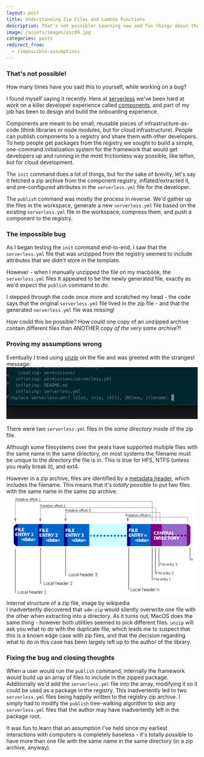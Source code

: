 ```yaml
---
layout: post
title: Understanding Zip Files and Lambda Functions
description: That's not possible! Learning new and fun things about the Zip file data structure. Reading time - 2 minutes
image: /assets/images/pic09.jpg
categories: posts
redirect_from:
  - /impossible-assumptions
---
```


### That's not possible!

How many times have you said this to yourself, while working on a bug?

I found myself saying it recently. Here at [serverless](https://serverless.com) we've been hard at work on a killer developer experience called [components](https://www.serverless.com/components/), and part of my job has been to design and build the onboarding experience.

Components are meant to be small, reusable pieces of infrastructure-as-code (think libraries or node modules, but for cloud infrastructure). People can publish components to a registry and share them with other developers. To help people get packages from the registry we sought to build a simple, one-command initialization system for the framework that would get developers up and running in the most frictionless way possible, like teflon, but for cloud development.

The `init` command does a lot of things, but for the sake of brevity, let's say it fetched a zip archive from the component registry, inflated/extracted it, and pre-configured attributes in the `serverless.yml` file for the developer.

The `publish` command was mostly the process in reverse. We'd gather up the files in the workspace, generate a new `serverless.yml` file based on the existing `serverless.yml` file in the workspace, compress them, and push a component to the registry.

### The impossible bug

As I began testing the `init` command end-to-end, I saw that the `serverless.yml` file that was unzipped from the registry seemed to include attributes that we didn't store in the template.

However - when I manually unzipped the file on my macbook, the `serverless.yml` files It appeared to be the newly generated file, exactly as we'd expect the `publish` command to do.

I stepped through the code once more and scratched my head - the code says that the original `serverless.yml` file lived in the zip file - and that the generated `serverless.yml` file was missing!

How could this be possible? How could one copy of an unzipped archive contain different files than ANOTHER copy _of the very same archive_?!

### Proving my assumptions wrong

Eventually I tried using [unzip](https://linux.die.net/man/1/unzip) on the file and was greeted with the strangest message:
<span class="image fit"><a href ="/assets/images/unzip-duplicate.png" target="_blank"><img src="/assets/images/unzip-duplicate.png" alt ="Two files with the same name in the same directory of the same zip file."></a></span>

There were two `serverless.yml` files in the _same directory_ inside of the zip file.

Although some filesystems over the years have supported multiple files with the same name in the same directory, on most systems the filename must be unique to the directory the file is in. This is true for HFS, NTFS (unless you really break it), and ext4.

However in a zip archive, files are identified by a [metadata header](<https://en.wikipedia.org/wiki/Zip_(file_format)#Structure>), which includes the filename. This means that it's _totally possible_ to put two files with the same name in the same zip archive.
<span class="image right" style="float: right;"><a href ="/assets/images/zip_layout.png" target="_blank"><img src="/assets/images/zip_layout.png" alt ="Internal structure of a zip file, image by wikipedia"></a>Internal structure of a zip file, image by wikipedia</span>
<br>

I inadvertently discovered that `adm-zip` would silently overwrite one file with the other when extracting into a directory. As it turns out, MacOS does the same thing - however both utilities seemed to pick different files. `unzip` will ask you what to do with the duplicate file, which leads me to suspect that this is a known edge case with zip files, and that the decision regarding what to do in this case has been largely left up to the author of the library.

### Fixing the bug and closing thoughts

When a user would run the `publish` command, internally the framework would build up an array of files to include in the zipped package. Additionally we'd add the `serverless.yml` file into the array, modifying it so it could be used as a package in the registry. This inadvertently led to two `serverless.yml` files being happily written to the registry zip archive. I simply had to modify the `publish` tree-walking algorithm to skip any `serverless.yml` files that the author may have inadvertently left in the package root.

It was fun to learn that an assumption I've held since my earliest interactions with computers is completely baseless - it's totally possible to have more than one file with the same name in the same directory (in a zip archive, anyway).
